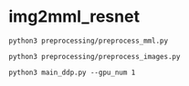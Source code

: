 # img2mml_resnet

```
python3 preprocessing/preprocess_mml.py
```

```
python3 preprocessing/preprocess_images.py
```

```
python3 main_ddp.py --gpu_num 1
```
